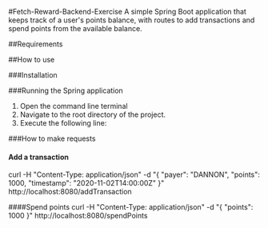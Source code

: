 #Fetch-Reward-Backend-Exercise
A simple Spring Boot application that keeps track of a user's points balance, with routes to add transactions and spend points from the available balance.

##Requirements

##How to use

###Installation

###Running the Spring application 
1. Open the command line terminal
2. Navigate to the root directory of the project.
3. Execute the following line:


###How to make requests
#### Add a transaction 
curl -H "Content-Type: application/json" -d "{ \"payer\": \"DANNON\", \"points\": 1000, \"timestamp\": \"2020-11-02T14:00:00Z\" }" http://localhost:8080/addTransaction

####Spend points
curl -H "Content-Type: application/json" -d "{ \"points\": 1000 }" http://localhost:8080/spendPoints
